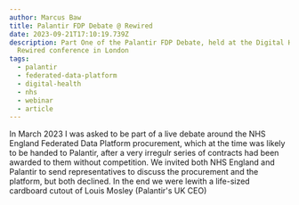 ```yaml
---
author: Marcus Baw
title: Palantir FDP Debate @ Rewired
date: 2023-09-21T17:10:19.739Z
description: Part One of the Palantir FDP Debate, held at the Digital Health
  Rewired conference in London
tags:
  - palantir
  - federated-data-platform
  - digital-health
  - nhs
  - webinar
  - article
---
```

I﻿n March 2023 I was asked to be part of a live debate around the NHS England Federated Data Platform procurement, which at the time was likely to be handed to Palantir, after a very irregulr series of contracts had been awarded to them without competition. We invited both NHS England and Palantir to send representatives to discuss the procurement and the platform, but both declined. In the end we were lewith a life-sized cardboard cutout of Louis Mosley (Palantir's UK CEO)